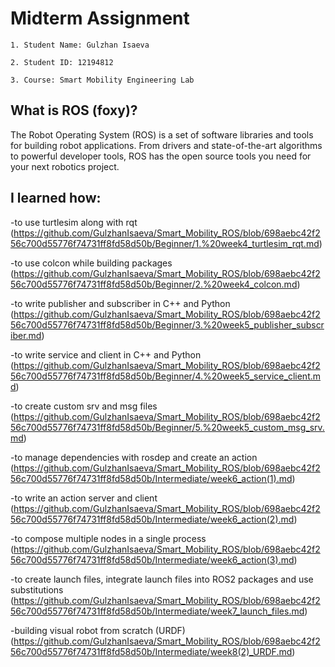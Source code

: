 # Midterm Assignment

```
1. Student Name: Gulzhan Isaeva

2. Student ID: 12194812

3. Course: Smart Mobility Engineering Lab
```


## What is ROS (foxy)?


The Robot Operating System (ROS) is a set of software libraries and tools for building robot applications. From drivers and state-of-the-art algorithms to powerful developer tools, ROS has the open source tools you need for your next robotics project.



## I learned how:


-to use turtlesim along with rqt
(https://github.com/GulzhanIsaeva/Smart_Mobility_ROS/blob/698aebc42f256c700d55776f74731ff8fd58d50b/Beginner/1.%20week4_turtlesim_rqt.md)

-to use colcon while building packages
(https://github.com/GulzhanIsaeva/Smart_Mobility_ROS/blob/698aebc42f256c700d55776f74731ff8fd58d50b/Beginner/2.%20week4_colcon.md)

-to write publisher and subscriber in C++ and Python
(https://github.com/GulzhanIsaeva/Smart_Mobility_ROS/blob/698aebc42f256c700d55776f74731ff8fd58d50b/Beginner/3.%20week5_publisher_subscriber.md)

-to write service and client in C++ and Python
(https://github.com/GulzhanIsaeva/Smart_Mobility_ROS/blob/698aebc42f256c700d55776f74731ff8fd58d50b/Beginner/4.%20week5_service_client.md)

-to create custom srv and msg files
(https://github.com/GulzhanIsaeva/Smart_Mobility_ROS/blob/698aebc42f256c700d55776f74731ff8fd58d50b/Beginner/5.%20week5_custom_msg_srv.md)

-to manage dependencies with rosdep and create an action
(https://github.com/GulzhanIsaeva/Smart_Mobility_ROS/blob/698aebc42f256c700d55776f74731ff8fd58d50b/Intermediate/week6_action(1).md)

-to write an action server and client
(https://github.com/GulzhanIsaeva/Smart_Mobility_ROS/blob/698aebc42f256c700d55776f74731ff8fd58d50b/Intermediate/week6_action(2).md)

-to compose multiple nodes in a single process
(https://github.com/GulzhanIsaeva/Smart_Mobility_ROS/blob/698aebc42f256c700d55776f74731ff8fd58d50b/Intermediate/week6_action(3).md)

-to create launch files, integrate launch files into ROS2 packages and use substitutions
(https://github.com/GulzhanIsaeva/Smart_Mobility_ROS/blob/698aebc42f256c700d55776f74731ff8fd58d50b/Intermediate/week7_launch_files.md)

-building visual robot from scratch (URDF)
(https://github.com/GulzhanIsaeva/Smart_Mobility_ROS/blob/698aebc42f256c700d55776f74731ff8fd58d50b/Intermediate/week8(2)_URDF.md)

